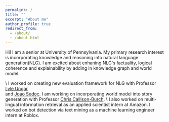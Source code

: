 ```yaml
---
permalink: /
title: ""
excerpt: "About me"
author_profile: true
redirect_from: 
  - /about/
  - /about.html
---
```


Hi! I am a senior at University of Pennsylvania. 
My primary research interest is incorporating knowledge and reasoning into natural language generation(NLG). 
I am excited about enhaning NLG's factuality, logical coherence and explainability by adding in knowledge graph and world model.

\\
I worked on creating new evaluation framework for NLG with Professor [Lyle Ungar](https://www.seas.upenn.edu/~ungar/)  
and [Joao Sedoc](https://www.stern.nyu.edu/faculty/bio/joao-sedoc).
I am working on incorporating world model into story generation with Professor [Chris Callison-Burch](https://www.cis.upenn.edu/~ccb/).
\\
I also worked on multi-lingual information retrieval as an applied scientist intern at Amazon.
I worked on bot detection via text mining as a machine learning engineer intern at Roblox.